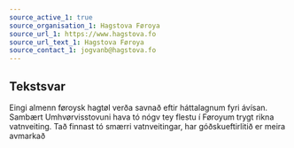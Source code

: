 ```yaml
---
source_active_1: true
source_organisation_1: Hagstova Føroya
source_url_1: https://www.hagstova.fo
source_url_text_1: Hagstova Føroya
source_contact_1: jogvanb@hagstova.fo
---
```

## Tekstsvar  
Eingi almenn føroysk hagtøl verða savnað eftir háttalagnum fyri ávísan. Sambært Umhvørvisstovuni hava tó nógv tey flestu í Føroyum trygt rikna vatnveiting. Tað finnast tó smærri vatnveitingar, har góðskueftirlitið er meira avmarkað
